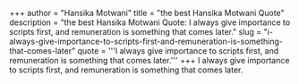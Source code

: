 +++
author = "Hansika Motwani"
title = "the best Hansika Motwani Quote"
description = "the best Hansika Motwani Quote: I always give importance to scripts first, and remuneration is something that comes later."
slug = "i-always-give-importance-to-scripts-first-and-remuneration-is-something-that-comes-later"
quote = '''I always give importance to scripts first, and remuneration is something that comes later.'''
+++
I always give importance to scripts first, and remuneration is something that comes later.
